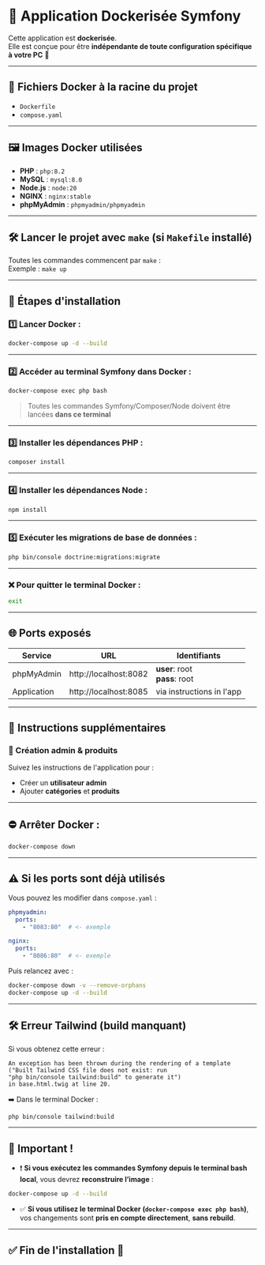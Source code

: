 # 🚀 Application Dockerisée Symfony

Cette application est **dockerisée**.  
Elle est conçue pour être **indépendante de toute configuration spécifique à votre PC** 🐳




---

## 📁 Fichiers Docker à la racine du projet

- `Dockerfile`
- `compose.yaml`

---

## 🖼️ Images Docker utilisées

- **PHP** : `php:8.2`
- **MySQL** : `mysql:8.0`
- **Node.js** : `node:20`
- **NGINX** : `nginx:stable`
- **phpMyAdmin** : `phpmyadmin/phpmyadmin`

---

## 🛠️ Lancer le projet avec `make` (si `Makefile` installé)

Toutes les commandes commencent par `make` :  
Exemple : `make up`

---

## 🔧 Étapes d'installation

### 1️⃣ Lancer Docker :
```bash
docker-compose up -d --build
```

---

### 2️⃣ Accéder au terminal Symfony dans Docker :
```bash
docker-compose exec php bash
```

> Toutes les commandes Symfony/Composer/Node doivent être lancées **dans ce terminal**

---

### 3️⃣ Installer les dépendances PHP :
```bash
composer install
```

---

### 4️⃣ Installer les dépendances Node :
```bash
npm install
```

---

### 5️⃣ Exécuter les migrations de base de données :
```bash
php bin/console doctrine:migrations:migrate
```

---

### ❌ Pour quitter le terminal Docker :
```bash
exit
```

---

## 🌐 Ports exposés

| Service       | URL                        | Identifiants                   |
|---------------|----------------------------|--------------------------------|
| phpMyAdmin    | http://localhost:8082      | **user**: root<br>**pass**: root |
| Application   | http://localhost:8085      | via instructions in l'app     |

---

## 📌 Instructions supplémentaires

### 🔧 Création admin & produits
Suivez les instructions de l'application pour :
- Créer un **utilisateur admin**
- Ajouter **catégories** et **produits**

---

## ⛔ Arrêter Docker :
```bash
docker-compose down
```

---

## ⚠️ Si les ports sont déjà utilisés

Vous pouvez les modifier dans `compose.yaml` :

```yaml
phpmyadmin:
  ports:
    - "8083:80"  # <- exemple

nginx:
  ports:
    - "8086:80"  # <- exemple
```

Puis relancez avec :

```bash
docker-compose down -v --remove-orphans
docker-compose up -d --build
```

---

## 🛠️ Erreur Tailwind (build manquant)

Si vous obtenez cette erreur :

```
An exception has been thrown during the rendering of a template 
("Built Tailwind CSS file does not exist: run 
"php bin/console tailwind:build" to generate it") 
in base.html.twig at line 20.
```

➡️ Dans le terminal Docker :
```bash
php bin/console tailwind:build
```

---

## 🔁 Important !

- ❗ **Si vous exécutez les commandes Symfony depuis le terminal bash local**, vous devrez **reconstruire l’image** :
```bash
docker-compose up -d --build
```

- ✅ **Si vous utilisez le terminal Docker (`docker-compose exec php bash`)**, vos changements sont **pris en compte directement**, **sans rebuild**.

---

## ✅ Fin de l'installation 🎉
